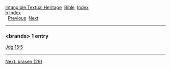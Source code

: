 [Intangible Textual Heritage](../../index)  [Bible](../index) 
[Index](index)   
[b Index](_b_)  
  [Previous](c01646)  [Next](c01648) 

------------------------------------------------------------------------

### &lt;brands&gt; 1 entry

[Jdg 15:5](../kjv/jdg015.htm#005)  

------------------------------------------------------------------------

[Next: brasen (29)](c01648)
